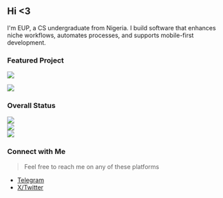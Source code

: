 ## Hi <3

I'm EUP, a CS undergraduate from Nigeria. I build software that enhances niche workflows, automates processes, and supports mobile-first development.

### Featured Project

![](https://github-readme-stats.vercel.app/api/pin?username=euptron&repo=CodeOps-Studio&show_icons=true&theme=github_dark_dimmed&hide_border=false&include_all_commits=true&count_private=true&layout=compact)

![](https://github-readme-stats.vercel.app/api/pin?username=euptron&repo=dependency-haven&show_icons=true&theme=github_dark_dimmed&hide_border=false&include_all_commits=true&count_private=true&layout=compact)

### Overall Status

![](https://github-readme-stats.vercel.app/api?username=euptron&theme=github_dark_dimmed&hide_border=false&include_all_commits=true&count_private=true)  
![](https://github-readme-streak-stats.herokuapp.com/?user=euptron&theme=github_dark_dimmed&hide_border=false)  
![](https://github-readme-stats.vercel.app/api/top-langs/?username=euptron&theme=github_dark_dimmed&hide_border=false&include_all_commits=true&count_private=true&layout=compact)

### Connect with Me
> Feel free to reach me on any of these platforms

- [Telegram](https://t.me/euptron)
- [X/Twitter](https://x.com/euptron)
